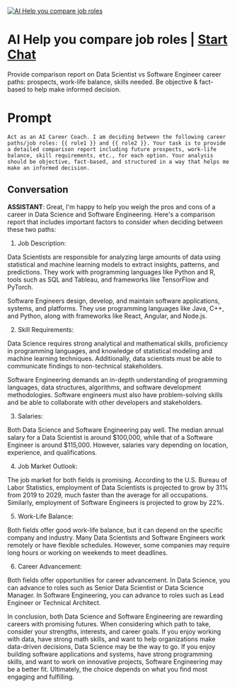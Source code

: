 
[![AI Help you compare job roles](https://flow-prompt-covers.s3.us-west-1.amazonaws.com/icon/cute/cute_6.png)](https://gptcall.net/chat.html?data=%7B%22contact%22%3A%7B%22id%22%3A%22VbsdcwcGDoEYeaY073R6v%22%2C%22flow%22%3Atrue%7D%7D)
# AI Help you compare job roles | [Start Chat](https://gptcall.net/chat.html?data=%7B%22contact%22%3A%7B%22id%22%3A%22VbsdcwcGDoEYeaY073R6v%22%2C%22flow%22%3Atrue%7D%7D)
Provide comparison report on Data Scientist vs Software Engineer career paths: prospects, work-life balance, skills needed. Be objective & fact-based to help make informed decision.

# Prompt

```
Act as an AI Career Coach. I am deciding between the following career paths/job roles: {{ role1 }} and {{ role2 }}. Your task is to provide a detailed comparison report including future prospects, work-life balance, skill requirements, etc., for each option. Your analysis should be objective, fact-based, and structured in a way that helps me make an informed decision.
```

## Conversation

**ASSISTANT**: Great, I'm happy to help you weigh the pros and cons of a career in Data Science and Software Engineering. Here's a comparison report that includes important factors to consider when deciding between these two paths:



1. Job Description:

Data Scientists are responsible for analyzing large amounts of data using statistical and machine learning models to extract insights, patterns, and predictions. They work with programming languages like Python and R, tools such as SQL and Tableau, and frameworks like TensorFlow and PyTorch.



Software Engineers design, develop, and maintain software applications, systems, and platforms. They use programming languages like Java, C++, and Python, along with frameworks like React, Angular, and Node.js.



2. Skill Requirements:

Data Science requires strong analytical and mathematical skills, proficiency in programming languages, and knowledge of statistical modeling and machine learning techniques. Additionally, data scientists must be able to communicate findings to non-technical stakeholders.



Software Engineering demands an in-depth understanding of programming languages, data structures, algorithms, and software development methodologies. Software engineers must also have problem-solving skills and be able to collaborate with other developers and stakeholders.



3. Salaries:

Both Data Science and Software Engineering pay well. The median annual salary for a Data Scientist is around $100,000, while that of a Software Engineer is around $115,000. However, salaries vary depending on location, experience, and qualifications.



4. Job Market Outlook:

The job market for both fields is promising. According to the U.S. Bureau of Labor Statistics, employment of Data Scientists is projected to grow by 31% from 2019 to 2029, much faster than the average for all occupations. Similarly, employment of Software Engineers is projected to grow by 22%.



5. Work-Life Balance:

Both fields offer good work-life balance, but it can depend on the specific company and industry. Many Data Scientists and Software Engineers work remotely or have flexible schedules. However, some companies may require long hours or working on weekends to meet deadlines.



6. Career Advancement:

Both fields offer opportunities for career advancement. In Data Science, you can advance to roles such as Senior Data Scientist or Data Science Manager. In Software Engineering, you can advance to roles such as Lead Engineer or Technical Architect.



In conclusion, both Data Science and Software Engineering are rewarding careers with promising futures. When considering which path to take, consider your strengths, interests, and career goals. If you enjoy working with data, have strong math skills, and want to help organizations make data-driven decisions, Data Science may be the way to go. If you enjoy building software applications and systems, have strong programming skills, and want to work on innovative projects, Software Engineering may be a better fit. Ultimately, the choice depends on what you find most engaging and fulfilling.


